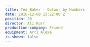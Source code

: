 ```yaml
---
title: Ted Baker - Colour by Numbers
date: 2016-12-08 13:22:00 Z
position: 28
director: Ali Kurr
production-company: Friend
equipment: Arri Alexa
is-shown: false
---
```


